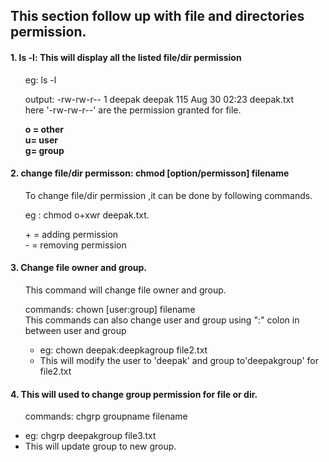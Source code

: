 <h2>This section follow up with  file and directories permission.</h2>

<h4>1. ls -l:   This will display all the listed file/dir permission</h4>
             <ul>eg: ls -l
             <p>output: -rw-rw-r-- 1 deepak deepak 115 Aug 30 02:23 deepak.txt <br>here '-rw-rw-r--' are the permission granted for file.</p>
             <b>o = other</b><br>
             <b>u= user</b><br>
             <b>g= group</b>

  </ul>
  


<h4>2. change file/dir permisson: chmod [option/permisson] filename</h4>
              <ul><p>To change file/dir permission ,it can be done by following commands.</p>
              <p>eg : chmod o+xwr deepak.txt.</p>
                    + = adding permission<br>
                    - = removing permission </ul>
                    


<h4>3. Change file owner and group.</h4>
<ul><p>This command will change file owner and group.</p>
commands: chown [user:group] filename<br>
This commands can also change user and group using ":" colon in between user and group<br>
<ul>
  <li>eg: chown deepak:deepkagroup file2.txt<br></li>
  <li>This will modify the user to 'deepak' and group to'deepakgroup' for file2.txt</li>
</ul> 
</ul>


<h4>4. This will used to change group permission for file or dir.</h4>
<ul>
  <p>commands: chgrp groupname filename</p>
  <li>eg: chgrp deepakgroup file3.txt</li>
  <li>This will update group to new group.</li>
</ul>



          
          
              

               
   
     
             

   
  
